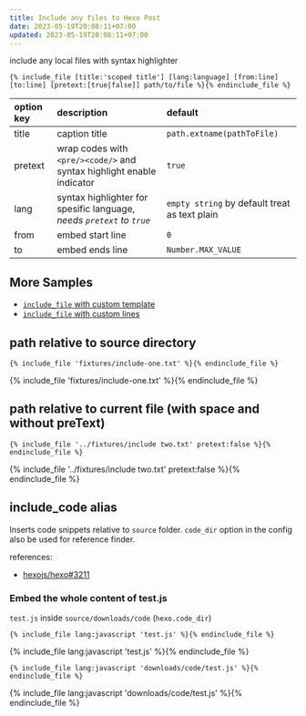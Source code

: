 ```yaml
---
title: Include any files to Hexo Post
date: 2023-05-19T20:08:11+07:00
updated: 2023-05-19T20:08:11+07:00
---
```


include any local files with syntax highlighter
```
{% include_file [title:'scoped title'] [lang:language] [from:line] [to:line] [pretext:[true|false]] path/to/file %}{% endinclude_file %}
```

| option key | description | default |
| :--- | :--- | :--- |
| title | caption title | `path.extname(pathToFile)` |
| pretext | wrap codes with `<pre/><code/>` and syntax highlight enable indicator | `true` |
| lang | syntax highlighter for spesific language, _needs `pretext` to `true`_ | `empty string` by default treat as text plain |
| from | embed start line | `0` |
| to | embed ends line | `Number.MAX_VALUE` |

## More Samples
- [`include_file` with custom template](/docs/hexo-shortcodes/include_file/custom-template)
- [`include_file` with custom lines](/docs/hexo-shortcodes/include_file/custom-lines)

## path relative to source directory

```
{% include_file 'fixtures/include-one.txt' %}{% endinclude_file %}
```

{% include_file 'fixtures/include-one.txt' %}{% endinclude_file %}

## path relative to current file (with space and without preText)

```
{% include_file '../fixtures/include two.txt' pretext:false %}{% endinclude_file %}
```

{% include_file '../fixtures/include two.txt' pretext:false %}{% endinclude_file %}

## include_code alias
Inserts code snippets relative to `source` folder. `code_dir` option in the config also be used for reference finder.

references:
- [hexojs/hexo#3211](https://github.com/hexojs/hexo/issues/3211)

### Embed the whole content of test.js
`test.js` inside `source/downloads/code` (`hexo.code_dir`)

```
{% include_file lang:javascript 'test.js' %}{% endinclude_file %}
```

{% include_file lang:javascript 'test.js' %}{% endinclude_file %}

```
{% include_file lang:javascript 'downloads/code/test.js' %}{% endinclude_file %}
```

{% include_file lang:javascript 'downloads/code/test.js' %}{% endinclude_file %}



